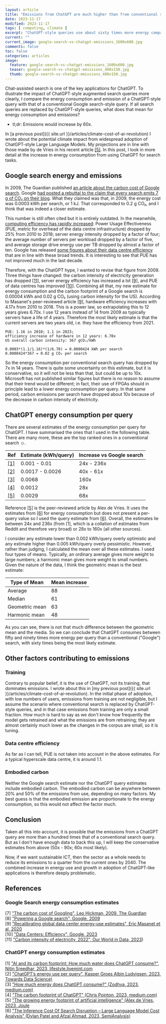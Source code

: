 ```yaml
---
layout: article
title: "Emissions from ChatGPT are much higher than from conventional search"
date: 2023-11-17
modified: 2023-11-17
tags: [ computing, climate ]
excerpt: "ChatGPT-style queries use about sixty times more energy compared to conventional search."
current: ""
current_image: google-search-vs-chatgpt-emissions_1600x600.jpg
comments: false
toc: false
categories: articles
image:
  feature: google-search-vs-chatgpt-emissions_1600x600.jpg
  teaser: google-search-vs-chatgpt-emissions_400x150.jpg
  thumb: google-search-vs-chatgpt-emissions_400x150.jpg
---
```


Chat-assisted search is one of the key applications for ChatGPT. To illustrate the impact of ChatGPT-style augmented search queries more clearly, I compare the energy consumption and emission of a ChatGPT-style query with that of a conventional Google search-style query. If all search queries are replaced by ChatGPT-style queries, what does that mean for energy consumption and emissions?

* tl;dr: Emissions would increase by 60x.

In [a previous post]({{ site.url }}/articles/climate-cost-of-ai-revolution) I wrote about the potential climate impact from widespread adoption of ChatGPT-style Large Language Models. My projections are in line with those made by de Vries in his recent article [[5]](#5). In this post, I look in more detail at the increase in energy consumption from using ChatGPT for search tasks.

## Google search energy and emissions

In 2009, The Guardian published [an article about the carbon cost of Google search](https://www.theguardian.com/environment/ethicallivingblog/2009/jan/12/carbon-emissions-google). Google [had posted a rebuttal to the claim that every search emits 7 g of CO₂ on their blog](https://googleblog.blogspot.com/2009/01/powering-google-search.html). What they claimed was that, in 2009, the energy cost was 0.0003 kWh per search, or 1 kJ. That corresponded to 0.2 g CO₂, and I think that was indeed a closer estimate.

This number is still often cited but it is entirely outdated. In the meanwhile, [computing efficiency has rapidly increased](https://www.science.org/doi/abs/10.1126/science.aba3758): Power Usage Effectiveness (PUE, metric for overhead of the data centre infrastructure) dropped by 25% from 2010 to 2018; server energy intensity dropped by a factor of four; the average number of servers per workload dropped by a factor of five, and average storage drive energy use per TB dropped by almost a factor of ten. Google has released [some figures about their data centre efficiency](https://www.google.co.uk/about/datacenters/efficiency/) that are in line with these broad trends. It is interesting to see that PUE has not improved much in the last decade.

Therefore, with the ChatGPT hype, I wanted to revise that figure from 2009. Three things have changed: the carbon intensity of electricity generation has dropped [[11]](#11), server energy efficiency has increased a lot [[9]](#9), and PUE of data centres has improved [[10]](#10). Combining all that, my new estimate for energy consumption and the carbon footprint of a Google search is 0.00004 kWh and 0.02 g CO₂ (using carbon intensity for the US).
According to Masanet's peer-reviewed article [[9]](#9), hardware efficiency increases with 4.17x from 2010 to 2018. This is a power law, so extrapolating this to 12 years gives 6.70x. I use 12 years instead of 14 from 2009 as typically servers have a life of 4 years. Therefore the most likely estimate is that the current servers are two years old, i.e. they have the efficiency from 2021.

    PUE: 1.16 in 2010; 1.1 in 2023;
    efficiency increase of hardware in 12 years: 6.70x
    US overall carbon intensity: 367 gCO₂/kWh

    0.0003*(1.1/1.16)*(1/6.70) = 0.0000424 kWh per search
    0.0000424*367 = 0.02 g CO₂ per search

So the energy consumption per conventional search query has dropped by 7x in 14 years. There is quite some uncertainty on this estimate, but it is conservative, so it will not be less than that, but could be up to 10x. Microsoft has not published similar figures but there is no reason to assume that their trend would be different; in fact, their use of FPGAs should in principle lead to a lower energy consumption per query. In that same period, carbon emissions per search have dropped about 10x because of the decrease in carbon intensity of electricity.

## ChatGPT energy consumption per query

There are several estimates of the energy consumption per query for ChatGPT. I have summarised the ones that I used in the following table. There are many more, these are the top ranked ones in a conventional search ☺.

<table>
<thead>
<tr><th>Ref</th><th>Estimate (kWh/query)</th><th>Increase vs Google search</th></tr>
</thead>
<tbody>
<!-- <tr><td><a href="#1">[1]</a></td><td>0.00297</td><td>42x</td> </tr> -->
<tr><td><a href="#1">[1]</a></td><td>0.001 - 0.01</td> <td>24x - 236x</td></tr>
<tr><td><a href="#2">[2]</a></td><td>0.0017 - 0.0026</td><td>40x - 61x</td> </tr>
<tr><td><a href="#3">[3]</a></td><td>0.0068</td><td>160x</td> </tr>
<tr><td><a href="#4">[4]</a></td><td>0.0012</td><td>28x</td> </tr>
<tr><td><a href="#5">[5]</a></td><td>0.0029</td><td>68x</td> </tr>
</tbody>
</table>

Reference [[5]](#5) is the peer-reviewed article by Alex de Vries. It uses the estimates from [[6]](#6) for energy consumption but does not present a per-query value so I used the query estimate from [[6]](#6). Overall, the estimates lie between 24x and 236x (from [1], which is a collation of estimates from Reddit and therefore very broad) or 28x to 160x (all other sources). 

I consider any estimate lower than 0.002 kWh/query overly optimistic and any estimate higher than 0.005 kWh/query overly pessimistic. However, rather than judging, I calculated the mean over all these estimates. I used four types of means. Typically, an ordinary average gives more weight to large numbers; a harmonic mean gives more weight to small numbers. Given the nature of the data, I think the geometric mean is the best estimate:

<table>
<thead>
<tr><th>Type of Mean</th><th>Mean increase </th></tr>
</thead>
<tbody>
<tr><td>Average</td><td>88</td> </tr>
<tr><td>Median</td><td>61</td> </tr>
<tr><td>Geometric mean</td><td>63</td> </tr>
<tr><td>Harmonic mean</td><td>48</td> </tr>
</tbody>
</table>

As you can see, there is not that much difference between the geometric mean and the media. So we can conclude that ChatGPT consumes between fifty and ninety times more energy per query than a conventional ("Google") search, with sixty times being the most likely estimate.

## Other factors contributing to emissions

### Training

Contrary to popular belief, it is the use of ChatGPT, not its training, that dominates emissions. I wrote about this in [my previous post]({{ site.url }}/articles/climate-cost-of-ai-revolution). In the initial phase of adoption, with low numbers of users, emissions from training are not negligible, but I assume the scenario where conventional search is replaced by ChatGPT-style queries, and in that case emissions from training are only a small fraction. How much is hard to say as we don't know how frequently the model gets retrained and what the emissions are from retraining; they are almost certainly much lower as the changes in the corpus are small, so it is tuning.

### Data centre efficiency

As far as I can tell, PUE is not taken into account in the above estimates. For a typical hyperscale data centre, it is around 1.1.

### Embodied carbon

Neither the Google search estimate nor the ChatGPT query estimates include embodied carbon. The embodied carbon can be anywhere between 20% and 50% of the emissions from use, depending on many factors. My best guess is that the embodied emission are proportionate to the energy consumption, so this would not affect the factor much.

## Conclusion

Taken all this into account, it is possible that the emissions from a ChatGPT query are more than a hundred times that of a conventional search query. But as I don't have enough data to back this up, I will keep the conservative estimates from above (50x - 90x; 60x most likely).

Now, if we want sustainable ICT, then the sector as a whole needs to reduce its emissions to a quarter from the current ones by 2040. The combined increase in energy use and growth in adoption of ChatGPT-like applications is therefore deeply problematic.

## References

### Google Search energy consumption estimates

<a name="7">[7]</a> ["The carbon cost of Googling", Leo Hickman, 2009, The Guardian](https://www.theguardian.com/environment/ethicallivingblog/2009/jan/12/carbon-emissions-google)<br>
<a name="8">[8]</a> ["Powering a Google search", Google, 2009](https://googleblog.blogspot.com/2009/01/powering-google-search.html)<br>
<a name="9">[9]</a> ["Recalibrating global data center energy-use estimates", Eric Masanet et al, 2020](https://www.science.org/doi/abs/10.1126/science.aba3758)<br>
<a name="10">[10]</a> ["Data Centers: Efficiency", Google, 2023](https://www.google.co.uk/about/datacenters/efficiency/)<br>
<a name="11">[11]</a> ["Carbon intensity of electricity, 2022", Our World in Data, 2023](https://ourworldindata.org/grapher/carbon-intensity-electricity))

### ChatGPT energy consumption estimates

<!-- <a name="1">[1]</a> ["ChatGPT’s Electricity Consumption", Kasper Groes Albin Ludvigsen, 2023, Towards Data Science](https://towardsdatascience.com/chatgpts-electricity-consumption-7873483feac4) -->
<a name="1">[1]</a> ["AI and its carbon footprint: How much water does ChatGPT consume?", Nitin Sreedhar, 2023, lifestyle.livemint.com](https://lifestyle.livemint.com/news/big-story/ai-carbon-footprint-openai-chatgpt-water-google-microsoft-111697802189371.html)<br>
<a name="2">[2]</a> ["ChatGPT’s energy use per query", Kasper Groes Albin Ludvigsen, 2023, Towards Data Science)](https://towardsdatascience.com/chatgpts-energy-use-per-query-9383b8654487)<br>
<a name="3">[3]</a> ["How much energy does ChatGPT consume?" (Zodhya, 2023, medium.com)](https://medium.com/@zodhyatech/how-much-energy-does-chatgpt-consume-4cba1a7aef85)<br>
<a name="4">[4]</a> ["The carbon footprint of ChatGPT" (Chris Pointon, 2023, medium.com)](https://medium.com/@chrispointon/the-carbon-footprint-of-chatgpt-e1bc14e4cc2a)<br>
<a name="5">[5]</a> ["The growing energy footprint of artificial intelligence" (Alex de Vries, 2023, Joule](https://www.cell.com/joule/fulltext/S2542-4351(23)00365-3)<br>
<a name="6">[6]</a> ["The Inference Cost Of Search Disruption – Large Language Model Cost Analysis" (Dylan Patel and Afzal Ahmad, 2023, SemiAnalysis)](https://www.semianalysis.com/p/the-inference-cost-of-search-disruption)

